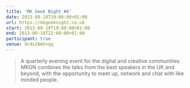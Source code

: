 ```yaml
---
title: 'MK Geek Night #6'
date: 2013-09-19T19:00:00+01:00
url: https://mkgeeknight.co.uk
start: 2013-09-19T19:00:00+01:00
end: 2013-09-19T22:00:00+01:00
participant: true
venue: 9c4x26mh+qq
---
```

> A quarterly evening event for the digital and creative communities. MKGN combines the talks from the best speakers in the UK and beyond, with the opportunity to meet up, network and chat with like minded people.
